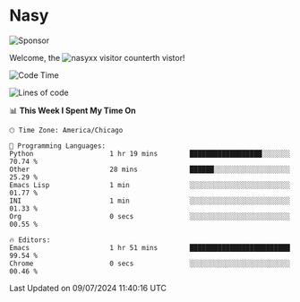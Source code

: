 # Nasy

<!--
<p align="center">
<img height="200" src="https://github-readme-stats.vercel.app/api?username=nasyxx&count_private=true&show_icons=true&theme=dracula&include_all_commits=true"/>
<img height="200" src="https://github-readme-stats.vercel.app/api/top-langs/?username=nasyxx&theme=dracula&hide=html,jupyter+notebook&count_private=true&show_icons=true"/>
</p>

  
----------------
-->

![Sponsor](https://img.shields.io/static/v1.svg?label=Sponsor&message=%E2%9D%A4&logo=GitHub&style=flat&color=pink)
 
Welcome, the ![nasyxx visitor counter](https://count.getloli.com/get/@nasyxx?theme=rule34)th vistor!
 
<!--START_SECTION:waka-->
![Code Time](http://img.shields.io/badge/Code%20Time-4%2C533%20hrs%2037%20mins-blue)

![Lines of code](https://img.shields.io/badge/From%20Hello%20World%20I%27ve%20Written-6.3%20million%20lines%20of%20code-blue)

📊 **This Week I Spent My Time On** 

```text
🕑︎ Time Zone: America/Chicago

💬 Programming Languages: 
Python                   1 hr 19 mins        ██████████████████░░░░░░░   70.74 % 
Other                    28 mins             ██████░░░░░░░░░░░░░░░░░░░   25.29 % 
Emacs Lisp               1 min               ░░░░░░░░░░░░░░░░░░░░░░░░░   01.77 % 
INI                      1 min               ░░░░░░░░░░░░░░░░░░░░░░░░░   01.33 % 
Org                      0 secs              ░░░░░░░░░░░░░░░░░░░░░░░░░   00.55 % 

🔥 Editors: 
Emacs                    1 hr 51 mins        █████████████████████████   99.54 % 
Chrome                   0 secs              ░░░░░░░░░░░░░░░░░░░░░░░░░   00.46 % 
```


 Last Updated on 09/07/2024 11:40:16 UTC
<!--END_SECTION:waka-->

<!-- ![visitors](https://visitor-badge.laobi.icu/badge?page_id=nasyxx.nasyxx) -->
